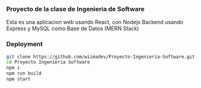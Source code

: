 ### Proyecto de la clase de Ingenieria de Software

Esta es una aplicacion web usando React, con Nodejs Backend usando Express y MySQL como Base de Datos (MERN Stack)

### Deployment

```sh
git clone https://github.com/wiimadev/Proyecto-Ingenieria-Software.git
cd Proyecto Ingenieria Software
npm i
npm run build
npm start
```
